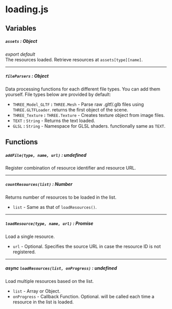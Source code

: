 # loading.js
## Variables
##### `assets` : Object
*export default*  
The resources loaded.
Retrieve resources at `assets[type][name]`.

---
##### `fileParsers` : Object
Data processing functions for each different file types.
You can add them yourself.
File types below are provided by default:
- `THREE_Model_GLTF` **:** `THREE.Mesh` - Parse raw .gltf/.glb files using `THREE.GLTFLoader`. returns the first object of the scene.
- `THREE_Texture` **:** `THREE.Texture` - Creates texture object from image files.
- `TEXT` **:** `String` - Returns the text loaded.
- `GLSL` **:** `String` - Namespace for GLSL shaders. functionally same as `TEXT`.

## Functions
##### `addFile(type, name, url)` : undefined
Register combination of resource identifier and resource URL.

---
##### `countResources(list)` : Number
Returns number of resources to be loaded in the list.
- `list` - Same as that of `loadResources()`.

---
##### `loadResource(type, name, url)` : Promise
Load a single resource.
- `url` - Optional. Specifies the source URL in case the resource ID is not registered.

---
##### async `loadResources(list, onProgress)` : undefined
Load multiple resources based on the list.
- `list` - Array or Object.
- `onProgress` - Callback Function. Optional. will be called each time a resource in the list is loaded.
